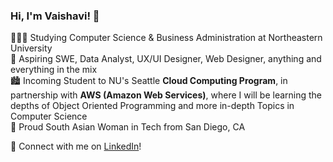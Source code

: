 ### Hi, I'm Vaishavi! 🍵

👩🏾‍💻 Studying Computer Science & Business Administration at Northeastern University </br>
💭 Aspiring SWE, Data Analyst, UX/UI Designer, Web Designer, anything and everything in the mix </br>
🏙️ Incoming Student to NU's Seattle **Cloud Computing Program**, in partnership with **AWS (Amazon Web Services)**, where I will be learning the depths of Object Oriented Programming and more in-depth Topics in Computer Science </br>
📍 Proud South Asian Woman in Tech from San Diego, CA

🔗 Connect with me on [LinkedIn](https://www.linkedin.com/in/vaishavi-jayashankar-718624209/)!

